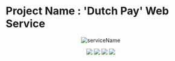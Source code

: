 # Project Name : 'Dutch Pay' Web Service 

<div align="center">

![serviceName](https://capsule-render.vercel.app/api?type=waving&color=auto&height=300&section=header&text=DutchPay&fontSize=90)

<img src="https://img.shields.io/badge/HTML-E34F26?style=for-the-badge&logo=HTML5&logoColor=white"> <img src="https://img.shields.io/badge/JavaScript-F7DF1E?style=for-the-badge&logo=JavaScript&logoColor=white"> <img src="https://img.shields.io/badge/CSS-1572B6?style=for-the-badge&logo=CSS&logoColor=white"> <img src="https://img.shields.io/badge/MySQL-4479A1?style=for-the-badge&logo=MySQL&logoColor=white">
</div> 



